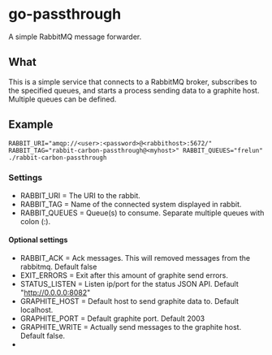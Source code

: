 # go-passthrough

A simple RabbitMQ message forwarder.

## What

This is a simple service that connects to a RabbitMQ broker, subscribes to the specified queues, and starts a process sending data to a graphite host. Multiple queues can be defined.

## Example


```RABBIT_URI="amqp://<user>:<password>@<rabbithost>:5672/" RABBIT_TAG="rabbit-carbon-passthrough@<myhost>" RABBIT_QUEUES="frelun" ./rabbit-carbon-passthrough ```

### Settings
* RABBIT_URI = The URI to the rabbit.
* RABBIT_TAG = Name of the connected system displayed in rabbit.
* RABBIT_QUEUES = Queue(s) to consume. Separate multiple queues with colon (:).

#### Optional settings
* RABBIT_ACK = Ack messages. This will removed messages from the rabbitmq. Default false
* EXIT_ERRORS = Exit after this amount of graphite send errors.
* STATUS_LISTEN = Listen ip/port for the status JSON API. Default "http://0.0.0.0:8082"
* GRAPHITE_HOST = Default host to send graphite data to. Default localhost.
* GRAPHITE_PORT = Default graphite port. Default 2003
* GRAPHITE_WRITE = Actually send messages to the graphite host. Default false.
*


